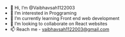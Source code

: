 - 👋 Hi, I’m @Vaibhavsah1122003
- 👀 I’m interested in Proggraming
- 🌱 I’m currently learning Front end web development
- 💞️ I’m looking to collaborate on React websites
- 📫 Reach me - vaibhavsah1122003@gmail.com 

<!---
Vaibhavsah1122003/Vaibhavsah1122003 is a ✨ special ✨ repository because its `README.md` (this file) appears on your GitHub profile.
You can click the Preview link to take a look at your changes.
--->
